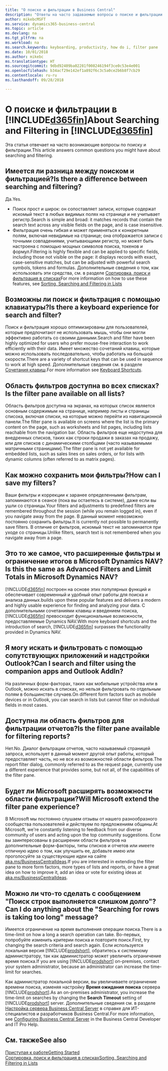 ```yaml
---
title: "О поиске и фильтрации в Business Central"
description: "Ответы на часто задаваемые вопросы о поиске и фильтрации."
author: mikebcMSFT
ms.service: dynamics365-business-central
ms.topic: article
ms.devlang: na
ms.tgt_pltfrm: na
ms.workload: na
ms.search.keywords: keyboarding, productivity, how do i, filter pane
ms.date: 10/01/2018
ms.author: mikebc
ms.translationtype: HT
ms.sourcegitcommit: 9dbd92409ba02281f008246194f3ce0c53e4e001
ms.openlocfilehash: b34acf29e142ef1a892f6c3c5a0ce2b6b8f7cb29
ms.contentlocale: ru-ru
ms.lasthandoff: 09/28/2018

---
```


# <a name="about-searching-and-filtering-in-included365finincludesd365finmdmd"></a><span data-ttu-id="0200a-103">О поиске и фильтрации в [!INCLUDE[d365fin](includes/d365fin_md.md)]</span><span class="sxs-lookup"><span data-stu-id="0200a-103">About Searching and Filtering in [!INCLUDE[d365fin](includes/d365fin_md.md)]</span></span>
<span data-ttu-id="0200a-104">Эта статья отвечает на часто возникающие вопросы по поиску и фильтрации.</span><span class="sxs-lookup"><span data-stu-id="0200a-104">This article answers common questions you might have about searching and filtering.</span></span>

## <a name="is-there-a-difference-between-searching-and-filtering"></a><span data-ttu-id="0200a-105">Имеется ли разница между поиском и фильтрацией?</span><span class="sxs-lookup"><span data-stu-id="0200a-105">Is there a difference between searching and filtering?</span></span>
<span data-ttu-id="0200a-106">Да.</span><span class="sxs-lookup"><span data-stu-id="0200a-106">Yes.</span></span>
- <span data-ttu-id="0200a-107">Поиск прост и широк: он сопоставляет записи, которые содержат искомый текст в любых видимых полях на странице и не учитывает регистр.</span><span class="sxs-lookup"><span data-stu-id="0200a-107">Search is simple and broad: it matches records that contain the search text across any visible fields on the page, and is case insensitive.</span></span>
- <span data-ttu-id="0200a-108">Фильтрация очень гибкая и может применяться к конкретным полям, включая невидимые на странице; она отображается записи с точными совпадениями, учитывающими регистр, но может быть настроена с помощью мощных символов поиска, токенов и формул.</span><span class="sxs-lookup"><span data-stu-id="0200a-108">Filtering is highly flexible and can be applied to specific fields, including those not visible on the page: it displays records with exact, case-sensitive matches, but can be adjusted with powerful search symbols, tokens and formulas.</span></span> <span data-ttu-id="0200a-109">Дополнительные сведения о том, как использовать эти средства, см. в разделе [Сортировка, поиск и фильтрация в списках](ui-enter-criteria-filters.md)</span><span class="sxs-lookup"><span data-stu-id="0200a-109">For more information on how to use these features, see [Sorting, Searching and Filtering in Lists](ui-enter-criteria-filters.md)</span></span>

## <a name="is-there-a-keyboard-experience-for-search-and-filter"></a><span data-ttu-id="0200a-110">Возможны ли поиск и фильтрация с помощью клавиатуры?</span><span class="sxs-lookup"><span data-stu-id="0200a-110">Is there a keyboard experience for search and filter?</span></span>
<span data-ttu-id="0200a-111">Поиск и фильтрация хорошо оптимизированы для пользователей, которые предпочитают не использовать мышь, чтобы они могли эффективно работать со своими данными.</span><span class="sxs-lookup"><span data-stu-id="0200a-111">Search and filter have been highly optimized for users who prefer mouse-free interaction to work efficiently with their data.</span></span> <span data-ttu-id="0200a-112">Имеет множество сочетаний клавиш, которые можно использовать последовательно, чтобы работать на большой скорости.</span><span class="sxs-lookup"><span data-stu-id="0200a-112">There are a variety of shortcut keys that can be used in sequence to work at high speed.</span></span> <span data-ttu-id="0200a-113">Дополнительные сведения см. в разделе [Сочетания клавиш](keyboard-shortcuts.md#KeyboardFilter).</span><span class="sxs-lookup"><span data-stu-id="0200a-113">For more information see [Keyboard Shortcuts](keyboard-shortcuts.md#KeyboardFilter).</span></span>

## <a name="is-the-filter-pane-available-on-all-lists"></a><span data-ttu-id="0200a-114">Область фильтров доступна во всех списках?</span><span class="sxs-lookup"><span data-stu-id="0200a-114">Is the filter pane available on all lists?</span></span>
<span data-ttu-id="0200a-115">Область фильтров доступна на экранах, на которых список является основным содержимым на странице, например листы и страницы списока, включая списки, на которые можно перейти из навигационной панели.</span><span class="sxs-lookup"><span data-stu-id="0200a-115">The filter pane is available on screens where the list is the primary content on the page, such as worksheets and list pages, including lists reachable from the navigation bar.</span></span> <span data-ttu-id="0200a-116">Область фильтров еще недоступна для внедренных списков, таких как строки продажи в заказах на продажу, или для списков с динамическими столбцами (часто называемыми матричными страницами).</span><span class="sxs-lookup"><span data-stu-id="0200a-116">The filter pane is not yet available for embedded lists, such as sales lines on sales orders, or for lists with dynamic columns (often referred to as matrix pages).</span></span> 

## <a name="how-can-i-save-my-filters"></a><span data-ttu-id="0200a-117">Как можно сохранить мои фильтры?</span><span class="sxs-lookup"><span data-stu-id="0200a-117">How can I save my filters?</span></span>
<span data-ttu-id="0200a-118">Ваши фильтры и коррекции к заранее определенными фильтрам, запоминаются в сеансе (пока вы остаетесь в системе), даже если вы ушли со страницы.</span><span class="sxs-lookup"><span data-stu-id="0200a-118">Your filters and adjustments to predefined filters are remembered throughout the session (while you remain logged in), even if you navigate away from the page.</span></span> <span data-ttu-id="0200a-119">В данный момент невозможно постоянно сохранить фильтры.</span><span class="sxs-lookup"><span data-stu-id="0200a-119">It is currently not possible to permanently save filters.</span></span>
<span data-ttu-id="0200a-120">В отличие от фильтров, искомый текст не запоминается при уходе со страницы.</span><span class="sxs-lookup"><span data-stu-id="0200a-120">Unlike filters, search text is not remembered when you navigate away from a page.</span></span>

## <a name="is-this-the-same-as-advanced-filters-and-limit-totals-in-microsoft-dynamics-nav"></a><span data-ttu-id="0200a-121">Это то же самое, что расширенные фильтры и ограничение итогов в Microsoft Dynamics NAV?</span><span class="sxs-lookup"><span data-stu-id="0200a-121">Is this the same as Advanced Filters and Limit Totals in Microsoft Dynamics NAV?</span></span>
[!INCLUDE[d365fin](includes/d365fin_md.md)] <span data-ttu-id="0200a-122">построен на основе этих популярных функций и обеспечивает современный и удобный опыт работы для поиска и анализа данных.</span><span class="sxs-lookup"><span data-stu-id="0200a-122">builds upon these popular features and delivers a modern and highly usable experience for finding and analyzing your data.</span></span> <span data-ttu-id="0200a-123">С дополнительными сочетаниями клавиш и введением поиска, [!INCLUDE[d365fin](includes/d365fin_md.md)] превосходит функциональные возможности, предоставляемые Dynamics NAV.</span><span class="sxs-lookup"><span data-stu-id="0200a-123">With more keyboard shortcuts and the introduction of search, [!INCLUDE[d365fin](includes/d365fin_md.md)] surpasses the functionality provided in Dynamics NAV.</span></span>

## <a name="can-i-search-and-filter-using-the-companion-apps-and-outlook-addin"></a><span data-ttu-id="0200a-124">Я могу искать и фильтровать с помощью сопутствующих приложений и надстройки Outlook?</span><span class="sxs-lookup"><span data-stu-id="0200a-124">Can I search and filter using the companion apps and Outlook AddIn?</span></span>
<span data-ttu-id="0200a-125">На различных форм-факторах, таких как мобильные устройства или в Outlook, можно искать в списках, но нельзя фильтровать по отдельным полям в большинстве случаев.</span><span class="sxs-lookup"><span data-stu-id="0200a-125">On different form factors such as mobile devices or in Outlook, you can search in lists but cannot filter on individual fields in most cases.</span></span>

## <a name="is-the-filter-pane-available-for-filtering-reports"></a><span data-ttu-id="0200a-126">Доступна ли область фильтров для фильтрации отчетов?</span><span class="sxs-lookup"><span data-stu-id="0200a-126">Is the filter pane available for filtering reports?</span></span>
<span data-ttu-id="0200a-127">Нет.</span><span class="sxs-lookup"><span data-stu-id="0200a-127">No.</span></span> <span data-ttu-id="0200a-128">Диалог фильтрации отчетов, часто называемый страницей запроса, использует в данный момент другой опыт работы, который предоставляет часть, но не все из возможностей области фильтров.</span><span class="sxs-lookup"><span data-stu-id="0200a-128">The report filter dialog, commonly referred to as the request page, currently use a different experience that provides some, but not all, of the capabilities of the filter pane.</span></span>

## <a name="will-microsoft-extend-the-filter-pane-experience"></a><span data-ttu-id="0200a-129">Будет ли Microsoft расширять возможности области фильтрации?</span><span class="sxs-lookup"><span data-stu-id="0200a-129">Will Microsoft extend the filter pane experience?</span></span>
<span data-ttu-id="0200a-130">В Microsoft мы постоянно слушаем отзывы от нашего разнообразного сообщества пользователей и действуем по предложениям общины.</span><span class="sxs-lookup"><span data-stu-id="0200a-130">At Microsoft, we're constantly listening to feedback from our diverse community of users and acting upon the top community suggestions.</span></span> <span data-ttu-id="0200a-131">Если вы заинтересованы в расширении области фильтров на дополнительные форм-факторы, типы списков и отчетов или имеете отличную идею о том, как улучшить ее, добавьте имею или проголосуйте за существующие идеи на сайте [aka.ms/BusinessCentralIdeas](https://aka.ms/businesscentralideas).</span><span class="sxs-lookup"><span data-stu-id="0200a-131">If you are interested in extending the filter pane to more form factors, more types of lists and reports, or have a great idea on how to improve it, add an idea or vote for existing ideas at [aka.ms/BusinessCentralIdeas](https://aka.ms/businesscentralideas).</span></span>

## <a name="can-i-do-anything-about-the-searching-for-rows-is-taking-too-long-message"></a><span data-ttu-id="0200a-132">Можно ли что-то сделать с сообщением "Поиск строк выполняется слишком долго"?</span><span class="sxs-lookup"><span data-stu-id="0200a-132">Can I do anything about the "Searching for rows is taking too long" message?</span></span>

<span data-ttu-id="0200a-133">Имеется ограничение на время выполнения операции поиска.</span><span class="sxs-lookup"><span data-stu-id="0200a-133">There is a time-limit on how a long a search operation can take.</span></span> <span data-ttu-id="0200a-134">Во-первых, попробуйте изменить критерии поиска и повторите поиск.</span><span class="sxs-lookup"><span data-stu-id="0200a-134">First, try changing the search criteria and search again.</span></span> <span data-ttu-id="0200a-135">Если используется локальная версия [!INCLUDE[prodshort](includes/prodshort.md)], обратитесь к системному администратору, так как администратор может увеличить ограничение время поиска.</span><span class="sxs-lookup"><span data-stu-id="0200a-135">If you are using [!INCLUDE[prodshort](includes/prodshort.md)] on-premises, contact your system administrator, because an administrator can increase the time-limit for searches.</span></span>

<span data-ttu-id="0200a-136">Как администратор локальной версии, вы увеличиваете ограничение времени поиска, изменяя настройку **Время ожидания поиска** сервера [!INCLUDE[prodshort](includes/prodshort.md)].</span><span class="sxs-lookup"><span data-stu-id="0200a-136">As an on-premises administrator, you increase the time-limit on searches by changing the **Search Timeout** setting of [!INCLUDE[prodshort](includes/prodshort.md)] server.</span></span> <span data-ttu-id="0200a-137">Дополнительные сведения см. в разделе [Настройка сервера Business Central Server](https://docs.microsoft.com/en-us/dynamics365/business-central/dev-itpro/administration/configure-server-instance?#Database) в справке для ИТ-специалистов и разработчиков Business Central.</span><span class="sxs-lookup"><span data-stu-id="0200a-137">For more information, see [Configuring Business Central Server](https://docs.microsoft.com/en-us/dynamics365/business-central/dev-itpro/administration/configure-server-instance?#Database) in the Business Central Developer and IT Pro Help.</span></span>

## <a name="see-also"></a><span data-ttu-id="0200a-138">См. также</span><span class="sxs-lookup"><span data-stu-id="0200a-138">See also</span></span>
[<span data-ttu-id="0200a-139">Приступая к работе</span><span class="sxs-lookup"><span data-stu-id="0200a-139">Getting Started</span></span>](product-get-started.md)  
[<span data-ttu-id="0200a-140">Сортировка, поиск и фильтрация в списках</span><span class="sxs-lookup"><span data-stu-id="0200a-140">Sorting, Searching and Filtering in Lists</span></span>](ui-enter-criteria-filters.md)

